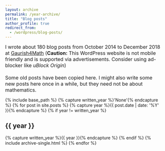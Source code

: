 ```yaml
---
layout: archive
permalink: /year-archive/
title: "Blog posts"
author_profile: true
redirect_from:
  - /wordpress/blog-posts/
---
```


<font size="3">I wrote about 180 blog posts from October 2014 to December 2018 at <a href="https://gaurish4math.wordpress.com/" target="_blank">Gaurish4Math</a> (<b>Caution:</b> This WordPress website is not mobile friendly and is supported via advertisements. Consider using ad-blocker like <i>uBlock Origin</i>)
<br> <br>
Some old posts have been copied here. I might also write some new posts here once in a while, but they need not be about mathematics.</font>


{% include base_path %}
{% capture written_year %}'None'{% endcapture %}
{% for post in site.posts %}
  {% capture year %}{{ post.date | date: '%Y' }}{% endcapture %}
  {% if year != written_year %}
    <h2 id="{{ year | slugify }}" class="archive__subtitle">{{ year }}</h2>
    {% capture written_year %}{{ year }}{% endcapture %}
  {% endif %}
  {% include archive-single.html %}
{% endfor %}

